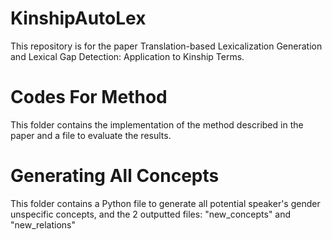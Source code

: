 # KinshipAutoLex
This repository is for the paper Translation-based Lexicalization Generation and Lexical Gap Detection: Application to Kinship Terms.

# Codes For Method
This folder contains the implementation of the method described in the paper and a file to evaluate the results.

# Generating All Concepts
This folder contains a Python file to generate all potential speaker's gender unspecific concepts, and the 2 outputted files: "new_concepts" and "new_relations"
